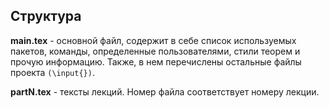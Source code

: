 ## Структура
**main.tex** - основной файл, содержит в себе список используемых пакетов, команды, определенные пользователями, стили теорем и прочую информацию. Также, в нем перечислены остальные файлы проекта `(\input{})`.

**partN.tex** - тексты лекций. Номер файла соответствует номеру лекции.